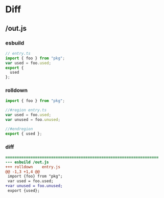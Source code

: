 # Diff
## /out.js
### esbuild
```js
// entry.ts
import { foo } from "pkg";
var used = foo.used;
export {
  used
};
```
### rolldown
```js
import { foo } from "pkg";

//#region entry.ts
var used = foo.used;
var unused = foo.unused;

//#endregion
export { used };
```
### diff
```diff
===================================================================
--- esbuild	/out.js
+++ rolldown	entry.js
@@ -1,3 +1,4 @@
 import {foo} from "pkg";
 var used = foo.used;
+var unused = foo.unused;
 export {used};

```